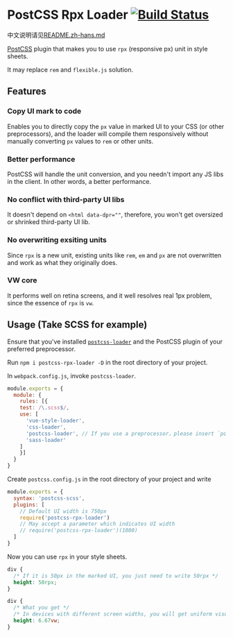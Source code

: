 # PostCSS Rpx Loader [![Build Status][ci-img]][ci]

中文说明请见[README.zh-hans.md](https://github.com/vlev1n/postcss-rpx-loader/blob/master/README.zh-hans.md)

[PostCSS] plugin that makes you to use `rpx` (responsive px) unit in style sheets.

It may replace `rem` and `flexible.js` solution.

[PostCSS]: https://github.com/postcss/postcss
[ci-img]:  https://travis-ci.org/vlev1n/postcss-rpx-loader.svg
[ci]:      https://travis-ci.org/vlev1n/postcss-rpx-loader

## Features

### Copy UI mark to code

Enables you to directly copy the `px` value in marked UI to your CSS (or other preprocessors), and the loader will compile them responsively without manually converting `px` values to `rem` or other units.

### Better performance

PostCSS will handle the unit conversion, and you needn't import any JS libs in the client. In other words, a better performance.

### No conflict with third-party UI libs

It doesn't depend on `<html data-dpr=""`, therefore, you won't get oversized or shrinked third-party UI lib.

### No overwriting exsiting units

Since `rpx` is a new unit, existing units like `rem`, `em` and `px` are not overwritten and work as what they originally does.

### VW core

It performs well on retina screens, and it well resolves real 1px problem, since the essence of `rpx` is `vw`.

## Usage (Take SCSS for example)

Ensure that you've installed [`postcss-loader`](https://www.npmjs.com/package/postcss-loader) and the PostCSS plugin of your preferred preprocessor.

Run `npm i postcss-rpx-loader -D` in the root directory of your project.

In `webpack.config.js`, invoke `postcss-loader`.

```js
module.exports = {
  module: {
    rules: [{
    test: /\.scss$/,
    use: [
      'vue-style-loader',
      'css-loader',
      'postcss-loader', // If you use a preprocessor，please insert `postcss-loader`before the loader of the preprocessor
      'sass-loader'
    ]
    }]
  }
}
```

Create `postcss.config.js` in the root directory of your project and write

```js
module.exports = {
  syntax: 'postcss-scss',
  plugins: [
    // Default UI width is 750px
    require('postcss-rpx-loader')
    // May accept a parameter which indicates UI width
    // require('postcss-rpx-loader')(1080)
  ]
}
```

Now you can use `rpx` in your style sheets.

```css
div {
  /* If it is 50px in the marked UI, you just need to write 50rpx */
  height: 50rpx;  
}
```

```css
div {
  /* What you get */
  /* In devices with different screen widths, you will get uniform visual effects */
  height: 6.67vw;
}
```

<!-- ```js
postcss([ require('postcss-rpx-loader') ])
```

See [PostCSS] docs for examples for your environment. -->